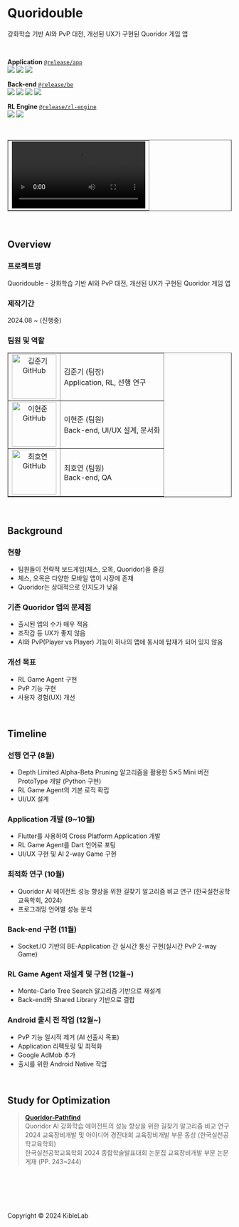 # Quoridouble

강화학습 기반 AI와 PvP 대전, 개선된 UX가 구현된 Quoridor 게임 앱

<br />

**Application** [`@release/app`](https://github.com/KibleLab/quoridouble/tree/@release/app) <br />
<img src="https://img.shields.io/badge/Flutter-181717?style=flat-square&logo=flutter" />
<img src="https://img.shields.io/badge/Socket.IO Client-181717?style=flat-square&logo=Socket.io" />
<img src="https://img.shields.io/badge/Dart-181717?style=flat-square&logo=Dart" />

**Back-end** [`@release/be`](https://github.com/KibleLab/quoridouble/tree/@release/be) <br />
<img src="https://img.shields.io/badge/Spring Boot-181717?style=flat-square&logo=springboot" />
<img src="https://img.shields.io/badge/Socket.IO-181717?style=flat-square&logo=Socket.io" />
<img src="https://img.shields.io/badge/Gradle-181717?style=flat-square&logo=gradle" />
<img src="https://img.shields.io/badge/Java-181717?style=flat-square&logo=java" />

**RL Engine** [`@release/rl-engine`](https://github.com/KibleLab/quoridouble/@release/rl-engine) <br />
<img src="https://img.shields.io/badge/CMake-181717?style=flat-square&logo=cmake" />
<img src="https://img.shields.io/badge/C++-181717?style=flat-square&logo=cplusplus" />

<br />

<table border="1">
	<tr>
		<td align="center">
			<video src="https://github.com/user-attachments/assets/d843d772-89ed-49a9-95de-a449f0b022f3"  controls autoplay>
		</td>
	</tr>
</table>

<br />

## Overview

### 프로젝트명

Quoridouble - 강화학습 기반 AI와 PvP 대전, 개선된 UX가 구현된 Quoridor 게임 앱

### 제작기간

2024.08 ~ (진행중)

### 팀원 및 역할

<table border="1">
  <tr>
      <td align="center"><a href="https://github.com/Vulpes94"><img height="100px" width="100px" src="https://avatars.githubusercontent.com/u/74402423?v=4" alt="김준기 GitHub"/></a></td>
			<td align="left">김준기 (팀장)</br>Application, RL, 선행 연구</td>
  </tr>
  <tr>
			<td align="center"><a href="https://github.com/RegistryHJ"><img height="100px" width="100px" src="https://avatars.githubusercontent.com/u/55695897?v=4" alt="이현준 GitHub"/></a></td>
      <td align="left">이현준 (팀원)</br>Back-end, UI/UX 설계, 문서화</td>  
  </tr>
	<tr>
		<td align="center"><a href="https://github.com/SDpardres"><img height="100px" width="100px" src="https://avatars.githubusercontent.com/u/143976588?v=4" alt="최호연 GitHub"/></a></td>
		<td align="left">최호연 (팀원)</br>Back-end, QA</td>
	</tr>
</table>

<br />

## Background

### 현황

- 팀원들이 전략적 보드게임(체스, 오목, Quoridor)을 즐김
- 체스, 오목은 다양한 모바일 앱이 시장에 존재
- Quoridor는 상대적으로 인지도가 낮음

### 기존 Quoridor 앱의 문제점

- 출시된 앱의 수가 매우 적음
- 조작감 등 UX가 좋지 않음
- AI와 PvP(Player vs Player) 기능이 하나의 앱에 동시에 탑재가 되어 있지 않음

### 개선 목표

- RL Game Agent 구현
- PvP 기능 구현
- 사용자 경험(UX) 개선

<br>

## Timeline

### 선행 연구 (8월)

- Depth Limited Alpha-Beta Pruning 알고리즘을 활용한 5✕5 Mini 버전 ProtoType 개발 (Python 구현)
- RL Game Agent의 기본 로직 확립
- UI/UX 설계

### Application 개발 (9~10월)

- Flutter를 사용하여 Cross Platform Application 개발
- RL Game Agent를 Dart 언어로 포팅
- UI/UX 구현 및 AI 2-way Game 구현

### 최적화 연구 (10월)

- Quoridor AI 에이전트 성능 향상을 위한 길찾기 알고리즘 비교 연구 (한국실천공학교육학회, 2024)
- 프로그래밍 언어별 성능 분석

### Back-end 구현 (11월)

- Socket.IO 기반의 BE-Application 간 실시간 통신 구현(실시간 PvP 2-way Game)

### RL Game Agent 재설계 및 구현 (12월~)

- Monte-Carlo Tree Search 알고리즘 기반으로 재설계
- Back-end와 Shared Library 기반으로 결합

### Android 출시 전 작업 (12월~)

- PvP 기능 일시적 제거 (AI 선출시 목표)
- Application 리펙토링 및 최적화
- Google AdMob 추가
- 출시를 위한 Android Native 작업

<br />

## Study for Optimization

> **[Quoridor-Pathfind](https://github.com/RegistryHJ/quoridor-pathfind)** <br />
> Quoridor AI 강화학습 에이전트의 성능 향상을 위한 길찾기 알고리즘 비교 연구 <br />
> 2024 교육장비개발 및 아이디어 경진대회 교육장비개발 부문 동상 (한국실천공학교육학회) <br />
> 한국실천공학교육학회 2024 종합학술발표대회 논문집 교육장비개발 부문 논문 게재 (PP. 243~244) <br />

<br />

## <br />

Copyright © 2024 KibleLab
